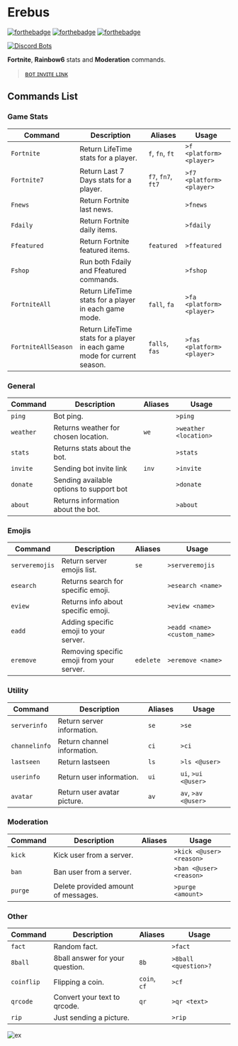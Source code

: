 Erebus
===================

[![forthebadge](https://forthebadge.com/images/badges/made-with-javascript.svg)](https://forthebadge.com)
[![forthebadge](https://forthebadge.com/images/badges/mom-made-pizza-rolls.svg)](https://forthebadge.com)
[![forthebadge](https://forthebadge.com/images/badges/for-you.svg)](https://forthebadge.com)

[![Discord Bots](https://discordbots.org/api/widget/408738823162429440.svg)](https://discordbots.org/bot/408738823162429440)


**Fortnite**, **Rainbow6** stats and **Moderation** commands.

>[ʙᴏᴛ ɪɴᴠɪᴛᴇ ʟɪɴᴋ](https://discordapp.com/oauth2/authorize?client_id=408738823162429440&scope=bot&permissions=2146958463)

Commands List
-------------------

### Game Stats ###

Command | Description | Aliases | Usage
--- | --- | --- | ---
`Fortnite` | Return LifeTime stats for a player. | `f`, `fn`, `ft` | `>f <platform> <player>`
`Fortnite7` | Return Last 7 Days stats for a player. | `f7`, `fn7`, `ft7` | `>f7 <platform> <player>`
`Fnews` | Return Fortnite last news. | | `>fnews`
`Fdaily` | Return Fortnite daily items. | | `>fdaily`
`Ffeatured` | Return Fortnite featured items. | `featured` | `>ffeatured`
`Fshop` | Run both Fdaily and Ffeatured commands. | | `>fshop`
`FortniteAll` | Return LifeTime stats for a player in each game mode. | `fall`, `fa` | `>fa <platform> <player>`
`FortniteAllSeason` | Return LifeTime stats for a player in each game mode for current season. | `falls`, `fas` | `>fas <platform> <player>`

### General ###
Command | Description | Aliases | Usage
--- | --- | --- | ---
`ping` | Bot ping. | | `>ping`
`weather` | Returns weather for chosen location. | `we` | `>weather <location>`
`stats` | Returns stats about the bot. | | `>stats`
`invite` | Sending bot invite link | `inv` | `>invite`
`donate` | Sending available options to support bot | | `>donate`
`about` | Returns information about the bot. | | `>about`

### Emojis ###
Command | Description | Aliases | Usage
--- | --- | --- | ---
`serveremojis` | Return server emojis list. | `se` | `>serveremojis`
`esearch` | Returns search for specific emoji. | | `>esearch <name>`
`eview` | Returns info about specific emoji. | | `>eview <name>`
`eadd` | Adding specific emoji to your server. | | `>eadd <name> <custom_name>`
`eremove` | Removing specific emoji from your server. | `edelete` | `>eremove <name>`

### Utility ###

Command | Description | Aliases | Usage
--- | --- | --- | ---
`serverinfo` | Return server information. | `se` | `>se`
`channelinfo` | Return channel information. | `ci` | `>ci`
`lastseen` | Return lastseen  | `ls` | `>ls <@user>`
`userinfo` | Return user information. | `ui` | `ui`, `>ui <@user>`
`avatar` | Return user avatar picture. | `av` | `av`, `>av <@user>`

### Moderation ###

Command | Description | Aliases | Usage
--- | --- | --- | ---
`kick` | Kick user from a server. |  | `>kick <@user> <reason>`
`ban` | Ban user from a server. |  | `>ban <@user> <reason>`
`purge` | Delete provided amount of messages. |  | `>purge <amount>`

### Other ###

Command | Description | Aliases | Usage
--- | --- | --- | ---
`fact` | Random fact. |  | `>fact`
`8ball` | 8ball answer for your question. | `8b` | `>8ball <question>?`
`coinflip` | Flipping a coin. | `coin`, `cf` | `>cf`
`qrcode` | Convert your text to qrcode. | `qr` | `>qr <text>`
`rip` | Just sending a picture. |  | `>rip`

![ex](https://i.imgur.com/MxRHegx.png)

